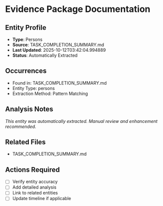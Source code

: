 # Evidence Package Documentation

## Entity Profile
- **Type**: Persons
- **Source**: TASK_COMPLETION_SUMMARY.md
- **Last Updated**: 2025-10-12T03:42:04.994889
- **Status**: Automatically Extracted

## Occurrences
- Found in: TASK_COMPLETION_SUMMARY.md
- Entity Type: persons
- Extraction Method: Pattern Matching

## Analysis Notes
*This entity was automatically extracted. Manual review and enhancement recommended.*

## Related Files
- TASK_COMPLETION_SUMMARY.md

## Actions Required
- [ ] Verify entity accuracy
- [ ] Add detailed analysis
- [ ] Link to related entities
- [ ] Update timeline if applicable
